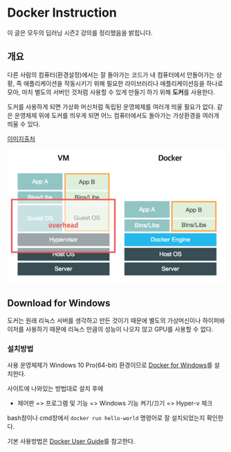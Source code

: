 # Docker Instruction

이 글은 모두의 딥러닝 시즌2 강의를 정리했음을 밝힙니다.

## 개요

다른 사람의 컴퓨터(환경설정)에서는 잘 돌아가는 코드가 내 컴퓨터에서 안돌아가는 상황, 즉 애플리케이션을 작동시키기 위해 필요한 라이브러리나 애플리케이션등을 하나로 모아, 마치 별도의 서버인 것처럼 사용할 수 있게 만들기 하기 위해 **도커**를 사용한다.

도커를 사용하게 되면 가상화 머신처럼 독립된 운영체제를 여러개 띄울 필요가 없다. 같은 운영체제 위에 도커를 띄우게 되면 어느 컴퓨터에서도 돌아가는 가상환경을 여러개 띄울 수 있다. 

[이미지출처](https://www.google.co.uk/url?sa=i&source=images&cd=&ved=2ahUKEwjX9rijob7mAhXHFIgKHXO8Dk0QjRx6BAgBEAQ&url=https%3A%2F%2Fsubicura.com%2F2017%2F01%2F19%2Fdocker-guide-for-beginners-1.html&psig=AOvVaw2HFuRqQg4g0yF_dyA0ODmx&ust=1576726276227080)

![vm-vs-docker](assets/vm-vs-docker.png) 

## Download for Windows

도커는 원래 리눅스 서버를 생각하고 만든 것이기 때문에 별도의 가상머신이나 하이퍼바이저를 사용하기 때문에 리눅스 만큼의 성능이 나오지 않고 GPU를 사용할 수 없다.

### 설치방법

사용 운영체제가 Windows 10 Pro(64-bit) 환경이므로 [Docker for Windows](https://runnable.com/docker/install-docker-on-windows-10)를 설치한다.

사이트에 나와있는 방법대로 설치 후에 

- 제어판 => 프로그램 및 기능 => Windows 기능 켜기/끄기 => Hyper-v 체크

bash창이나 cmd창에서 `docker run hello-world` 명령어로 잘 설치되었는지 확인한다.

기본 사용방법은 [Docker User Guide](https://github.com/deeplearningzerotoall/PyTorch/blob/master/docker_user_guide.md)를 참고한다.

